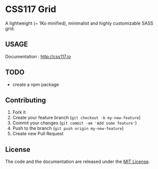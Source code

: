 # CSS117 Grid

A lightweight (~ 1Ko minified), minimalist and highly customizable SASS grid.

## USAGE

Documentation : http://css117.io


## TODO

- create a npm package

## Contributing

1. Fork it
2. Create your feature branch (`git checkout -b my-new-feature`)
3. Commit your changes (`git commit -am 'Add some feature'`)
4. Push to the branch (`git push origin my-new-feature`)
5. Create new Pull Request

## License

The code and the documentation are released under the [MIT License](LICENSE).
